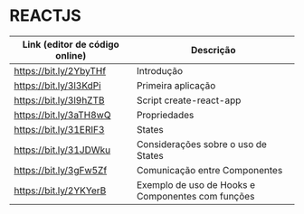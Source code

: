 # REACTJS

| Link (editor de código online)                          | Descrição                                                     |
|---------------------------------------------------------|---------------------------------------------------------------|
| https://bit.ly/2YbyTHf                                  | Introdução                                                    |
| https://bit.ly/3l3KdPi                                  | Primeira aplicação                                            |
| https://bit.ly/3l9hZTB                                  | Script create-react-app                                       |
| https://bit.ly/3aTH8wQ                                  | Propriedades                                                  |
| https://bit.ly/31ERIF3                                  | States                                                        |
| https://bit.ly/31JDWku                                  | Considerações sobre o uso de States                           |
| https://bit.ly/3gFw5Zf                                  | Comunicação entre Componentes                                 |
| https://bit.ly/2YKYerB                                  | Exemplo de uso de Hooks e Componentes com funções             |